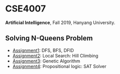 # CSE4007
**Artificial Intelligence**, Fall 2019, Hanyang University.

## Solving N-Queens Problem
- [Assignment1](assignment1): DFS, BFS, DFID
- [Assignment2](assignment2): Local Search: Hill Climbing
- [Assignment3](assignment3): Genetic Algorithm
- [Assignment4](assignment4): Propositional logic: SAT Solver
